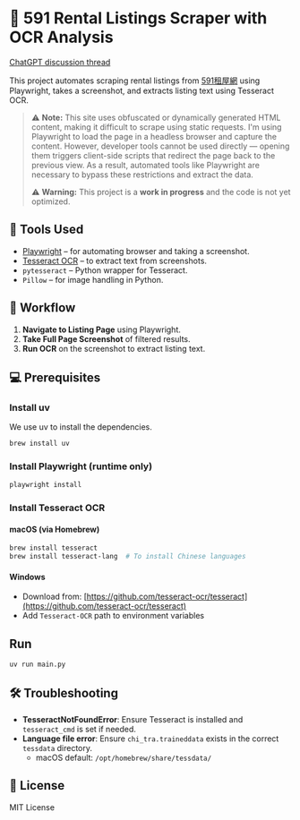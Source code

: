 # 🏡 591 Rental Listings Scraper with OCR Analysis

[ChatGPT discussion thread](https://chatgpt.com/share/6824cc3e-b164-8010-a812-7a775e3995d3)

This project automates scraping rental listings from [591租屋網](https://rent.591.com.tw) using Playwright, takes a screenshot, and extracts listing text using Tesseract OCR.

> ⚠️ **Note:** This site uses obfuscated or dynamically generated HTML content, making it difficult to scrape using static requests. I'm using Playwright to load the page in a headless browser and capture the content. However, developer tools cannot be used directly — opening them triggers client-side scripts that redirect the page back to the previous view. As a result, automated tools like Playwright are necessary to bypass these restrictions and extract the data.
>
> ⚠️ **Warning:** This project is a **work in progress** and the code is not yet optimized.

## 🔧 Tools Used

- [Playwright](https://playwright.dev/) – for automating browser and taking a screenshot.
- [Tesseract OCR](https://github.com/tesseract-ocr/tesseract) – to extract text from screenshots.
- `pytesseract` – Python wrapper for Tesseract.
- `Pillow` – for image handling in Python.

## 📸 Workflow

1. **Navigate to Listing Page** using Playwright.
2. **Take Full Page Screenshot** of filtered results.
3. **Run OCR** on the screenshot to extract listing text.

## 💻 Prerequisites

### Install uv

We use uv to install the dependencies.

```bash
brew install uv
```

### Install Playwright (runtime only)
```bash
playwright install
```

### Install Tesseract OCR

#### macOS (via Homebrew)
```bash
brew install tesseract
brew install tesseract-lang  # To install Chinese languages
```

#### Windows

- Download from: [https://github.com/tesseract-ocr/tesseract](https://github.com/tesseract-ocr/tesseract)
- Add `Tesseract-OCR` path to environment variables

## Run

```bash
uv run main.py
```

## 🛠 Troubleshooting

- **TesseractNotFoundError**: Ensure Tesseract is installed and `tesseract_cmd` is set if needed.
- **Language file error**: Ensure `chi_tra.traineddata` exists in the correct `tessdata` directory.
  - macOS default: `/opt/homebrew/share/tessdata/`

## 📄 License

MIT License
